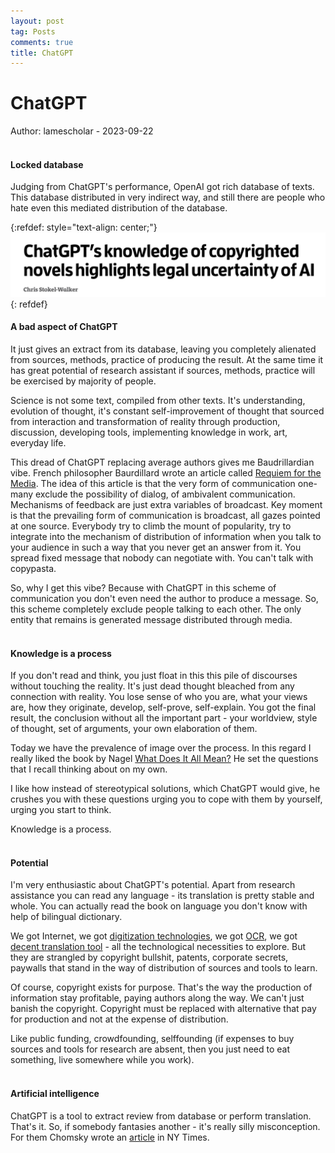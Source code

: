 ```yaml
---
layout: post
tag: Posts
comments: true
title: ChatGPT
---
```


# ChatGPT

Author: lamescholar - 2023-09-22
<br><br>

#### Locked database

Judging from ChatGPT's performance, OpenAI got rich database of texts. This database distributed in very indirect way, and still there are people who hate even this mediated distribution of the database.

{:refdef: style="text-align: center;"}
[![ChatGPT](/images/chatgpt.png)](https://magzdb.org/num/4293724)
{: refdef}
<br>

#### A bad aspect of ChatGPT

It just gives an extract from its database, leaving you completely alienated from sources, methods, practice of producing the result. At the same time it has great potential of research assistant if sources, methods, practice will be exercised by majority of people.

Science is not some text, compiled from other texts. It's understanding, evolution of thought, it's constant self-improvement of thought that sourced from interaction and transformation of reality through production, discussion, developing tools, implementing knowledge in work, art, everyday life.

This dread of ChatGPT replacing average authors gives me Baudrillardian vibe. French philosopher Baurdillard wrote an article called [Requiem for the Media](https://disk.yandex.ru/i/FuDeFoGEZX3jWQ). The idea of this article is that the very form of communication one-many exclude the possibility of dialog, of ambivalent communication. Mechanisms of feedback are just extra variables of broadcast. Key moment is that the prevailing form of communication is broadcast, all gazes pointed at one source. Everybody try to climb the mount of popularity, try to integrate into the mechanism of distribution of information when you talk to your audience in such a way that you never get an answer from it. You spread fixed message that nobody can negotiate with. You can't talk with copypasta.

So, why I get this vibe? Because with ChatGPT in this scheme of communication you don't even need the author to produce a message. So, this scheme completely exclude people talking to each other. The only entity that remains is generated message distributed through media.
<br><br>

#### Knowledge is a process

If you don't read and think, you just float in this this pile of discourses without touching the reality. It's just dead thought bleached from any connection with reality. You lose sense of who you are, what your views are, how they originate, develop, self-prove, self-explain. You got the final result, the conclusion without all the important part - your worldview, style of thought, set of arguments, your own elaboration of them.

Today we have the prevalence of image over the process. In this regard I really liked the book by Nagel [What Does It All Mean?](http://library.lol/main/83B828F7D834D32535A1222762C4F01C) He set the questions that I recall thinking about on my own.

I like how instead of stereotypical solutions, which ChatGPT would give, he crushes you with these questions urging you to cope with them by yourself, urging you start to think.

Knowledge is a process.
<br><br>

#### Potential

I'm very enthusiastic about ChatGPT's potential. Apart from research assistance you can read any language - its translation is pretty stable and whole. You can actually read the book on language you don't know with help of bilingual dictionary.

We got Internet, we got [digitization technologies](/en/book-digitization), we got [OCR](/en/ocr), we got [decent translation tool](/en/chatgpt) - all the technological necessities to explore. But they are strangled by copyright bullshit, patents, corporate secrets, paywalls that stand in the way of distribution of sources and tools to learn.

Of course, copyright exists for purpose. That's the way the production of information stay profitable, paying authors along the way. We can't just banish the copyright. Copyright must be replaced with alternative that pay for production and not at the expense of distribution.

Like public funding, crowdfounding, selffounding (if expenses to buy sources and tools for research are absent, then you just need to eat something, live somewhere while you work).
<br><br>

#### Artificial intelligence

ChatGPT is a tool to extract review from database or perform translation. That's it. So, if somebody fantasies another - it's really silly misconception. For them Chomsky wrote an [article](https://www.nytimes.com/2023/03/08/opinion/noam-chomsky-chatgpt-ai.html) in NY Times.